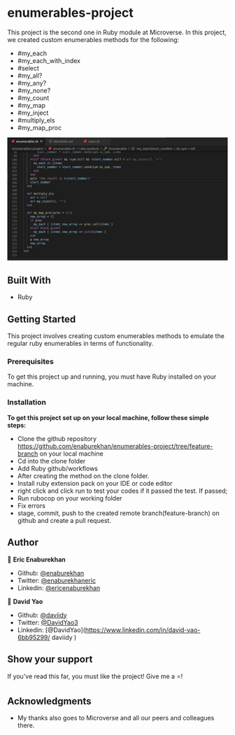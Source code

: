# enumerables-project
This project is the second one in Ruby module at Microverse. In this project, we created custom enumerables methods for the following:
- #my_each
- #my_each_with_index
- #select
- #my_all?
- #my_any?
- #my_none?
- #my_count
- #my_map
- #my_inject
- #multiply_els
- #my_map_proc

![onlineCodingDirectory-screen-shot](./readme.png)


## Built With

- Ruby



## Getting Started

This project involves creating custom enumerables methods to emulate the regular ruby enumerables in terms of functionality. 

### Prerequisites

To get this project up and running, you must have Ruby installed on your machine.

### Installation

**To get this project set up on your local machine, follow these simple steps:**

- Clone the github repository https://github.com/enaburekhan/enumerables-project/tree/feature-branch on your local machine
- Cd into the clone folder
- Add Ruby github/workflows
- After creating the  method on the clone folder.
- Install ruby extension pack on your IDE or code editor
- right click and click run to test your codes if it passed the test. If passed;
- Run rubocop on your working folder
- Fix errors
- stage, commit, push to the created remote branch(feature-branch) on github and create a pull request.




## Author

👤 **Eric Enaburekhan**

- Github: [@enaburekhan](https://github.com/enaburekhan)
- Twitter: [@enaburekhaneric](https://twitter.com/enaburekhaneric)
- Linkedin: [@ericenaburekhan](https://www.linkedin.com/in/eric-enaburekhan-801a28100/)

👤 **David Yao**

- Github: [@daviidy](https://github.com/daviidy )
- Twitter: [@DavidYao3](https://twitter.com/DavidYao3)
- Linkedin: [@DavidYao](https://www.linkedin.com/in/david-yao-6bb95299/ 
daviidy )


## Show your support

If you've read this far, you must like the project! Give me a ⭐️!

## Acknowledgments

- My thanks also goes to Microverse and all our peers and colleagues there.

